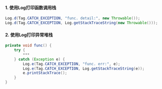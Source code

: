 #### 1. 使用Log打印函数调用栈
```java
Log.d(Tag.CATCH_EXCEPTION, "func. detail:", new Throwable());
Log.d(Tag.CATCH_EXCEPTION, Log.getStackTraceString(new Throwable()));
```
#### 2. 使用Log打印异常堆栈
```java
private void func() {
    try {
        ***
    } catch (Exception e) {
        Log.e(Tag.CATCH_EXCEPTION, "func. err:", e);
        Log.e(Tag.CATCH_EXCEPTION, Log.getStackTraceString(e));
        e.printStackTrace();
    }
}
```
